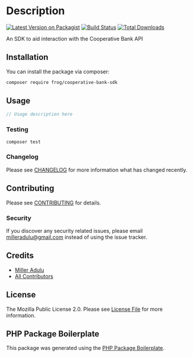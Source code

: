 # Description

[![Latest Version on Packagist](https://img.shields.io/packagist/v/milleradulu/cooperative-bank-sdk.svg?style=flat-square)](https://packagist.org/packages/frog/cooperative-bank-sdk)
[![Build Status](https://img.shields.io/travis/milleradulu/cooperative-bank-sdk/master.svg?style=flat-square)](https://travis-ci.org/frog/cooperative-bank-sdk)
[![Total Downloads](https://img.shields.io/packagist/dt/milleradulu/cooperative-bank-sdk.svg?style=flat-square)](https://packagist.org/packages/frog/cooperative-bank-sdk)

An SDK to aid interaction with the Cooperative Bank API

## Installation

You can install the package via composer:

```bash
composer require frog/cooperative-bank-sdk
```

## Usage

``` php
// Usage description here
```

### Testing

``` bash
composer test
```

### Changelog

Please see [CHANGELOG](CHANGELOG.md) for more information what has changed recently.

## Contributing

Please see [CONTRIBUTING](CONTRIBUTING.md) for details.

### Security

If you discover any security related issues, please email milleradulu@gmail.com instead of using the issue tracker.

## Credits

- [Miller Adulu](https://github.com/milleradulu)
- [All Contributors](../../contributors)

## License

The Mozilla Public License 2.0. Please see [License File](LICENSE.md) for more information.

## PHP Package Boilerplate

This package was generated using the [PHP Package Boilerplate](https://laravelpackageboilerplate.com).